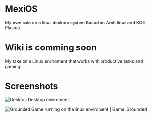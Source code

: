 # MexiOS

My own spin on a linux desktop system
Based on Arch linux and KDE Plasma

# Wiki is comming soon

My take on a Linux enviroment that works with productive tasks and gaming!

# Screenshots
![Desktop](https://github.com/user-attachments/assets/68de4b3b-f7f5-4188-9139-d9b60f39f00d)
Desktop enviroment

![Grounded](https://github.com/user-attachments/assets/3064920b-71c3-4ff9-9ed5-1b442dd5ed28)
Game running on the linux enviroment | Game: Grounded

